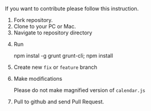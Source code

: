 <p>If you want to contribute please follow this instruction.</p>

<ol>
<li>Fork repository.</li>
<li>Clone to your PC or Mac.</li>
<li>Navigate to repository directory </li>
<li><p>Run</p>

<p>npm instal -g grunt grunt-cli;
   npm install</p></li>
<li>Create new <code>fix</code> or <code>feature</code> branch</li>
<li><p>Make modifications</p>

<p>Please do not make magnified version of <code>calendar.js</code></p></li>
<li><p>Pull to github and send Pull Request.</p></li>
</ol>
